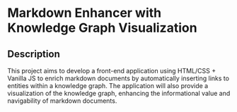 # Markdown Enhancer with Knowledge Graph Visualization

## Description
This project aims to develop a front-end application using HTML/CSS + Vanilla JS to enrich markdown documents by automatically inserting links to entities within a knowledge graph. The application will also provide a visualization of the knowledge graph, enhancing the informational value and navigability of markdown documents.